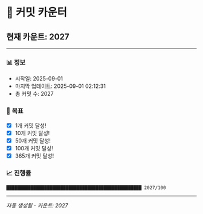 # 🔢 커밋 카운터

## 현재 카운트: 2027

---

### 📊 정보
- 시작일: 2025-09-01
- 마지막 업데이트: 2025-09-01 02:12:31
- 총 커밋 수: 2027

### 🎯 목표
- [x] 1개 커밋 달성!
- [x] 10개 커밋 달성!
- [x] 50개 커밋 달성!
- [x] 100개 커밋 달성!
- [x] 365개 커밋 달성!

### 📈 진행률
```
██████████████████████████████████████████████████ 2027/100
```

---
*자동 생성됨 - 카운트: 2027*
